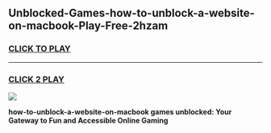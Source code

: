 
## Unblocked-Games-how-to-unblock-a-website-on-macbook-Play-Free-2hzam
<h3>
<a href="https://premium76.site?title=how-to-unblock-a-website-on-macbook&ref=10A">CLICK TO PLAY</a></h3>
<hr>

<h3>
<a href="https://premium76.site?title=how-to-unblock-a-website-on-macbook&ref=10A">CLICK 2 PLAY</a>
  
</h3>

<a href="https://premium76.site?title=how-to-unblock-a-website-on-macbook&ref=10A"><img src="https://clearcache.store/games.png"></a>


**how-to-unblock-a-website-on-macbook games unblocked: Your Gateway to Fun and Accessible Online Gaming**
